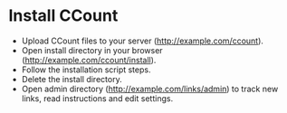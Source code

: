 # Install CCount
* Upload CCount files to your server (http://example.com/ccount).
* Open install directory in your browser (http://example.com/ccount/install).
* Follow the installation script steps.
* Delete the install directory.
* Open admin directory (http://example.com/links/admin) to track new links, read instructions and edit settings.
